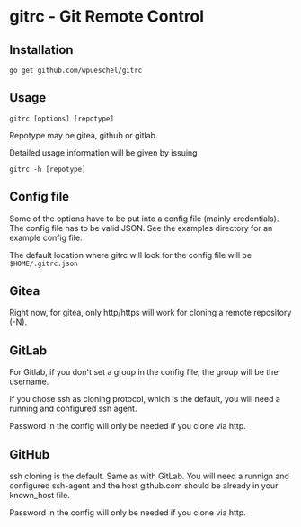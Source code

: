 # gitrc - Git Remote Control

## Installation

```
go get github.com/wpueschel/gitrc
```

## Usage

```
gitrc [options] [repotype]
```

Repotype may be gitea, github or gitlab.

Detailed usage information will be given by issuing 

```
gitrc -h [repotype]
```

## Config file

Some of the options have to be put into a config file (mainly credentials). The config file has to be valid JSON.
See the examples directory for an example config file.
  
The default location where gitrc will look for the config file will be ```$HOME/.gitrc.json```

## Gitea

Right now, for gitea, only http/https will work for cloning a remote repository (-N).

## GitLab 

For Gitlab, if you don't set a group in the config file, the group will be the username.
  
If you chose ssh as cloning protocol, which is the default, you will need a running and configured ssh agent.

Password in the config will only be needed if you clone via http.

## GitHub

ssh cloning is the default. Same as with GitLab. You will need a runnign and configured ssh-agent and the host github.com should be already in your known_host file.

Password in the config will only be needed if you clone via http.
